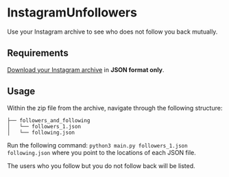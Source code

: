 # InstagramUnfollowers
Use your Instagram archive to see who does not follow you back mutually.

## Requirements
[Download your Instagram archive](https://help.instagram.com/181231772500920) in **JSON format only**.

## Usage
Within the zip file from the archive, navigate through the following structure:
```
├── followers_and_following
│   └── followers_1.json
│   └── following.json
```

Run the following command:
`python3 main.py followers_1.json following.json` where you point to the locations of each JSON file.

The users who you follow but you do not follow back will be listed.
